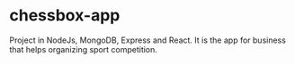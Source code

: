 # chessbox-app

Project in NodeJs, MongoDB, Express and React. It is the app for business that helps organizing sport competition.
